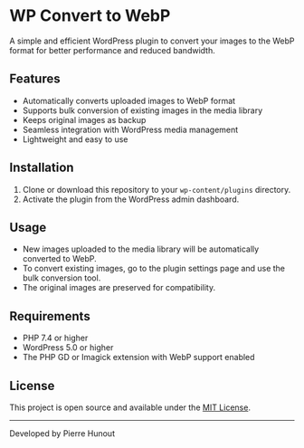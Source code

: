 # WP Convert to WebP

A simple and efficient WordPress plugin to convert your images to the WebP format for better performance and reduced bandwidth.

## Features

- Automatically converts uploaded images to WebP format
- Supports bulk conversion of existing images in the media library
- Keeps original images as backup
- Seamless integration with WordPress media management
- Lightweight and easy to use

## Installation

1. Clone or download this repository to your `wp-content/plugins` directory.
2. Activate the plugin from the WordPress admin dashboard.

## Usage

- New images uploaded to the media library will be automatically converted to WebP.
- To convert existing images, go to the plugin settings page and use the bulk conversion tool.
- The original images are preserved for compatibility.

## Requirements

- PHP 7.4 or higher
- WordPress 5.0 or higher
- The PHP GD or Imagick extension with WebP support enabled

## License

This project is open source and available under the [MIT License](LICENSE).

---

Developed by Pierre Hunout